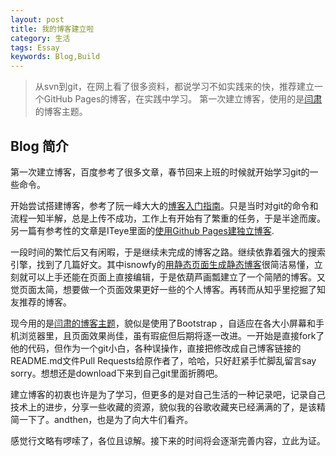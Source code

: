 ```yaml
---
layout: post
title: 我的博客建立啦
category: 生活
tags: Essay
keywords: Blog,Build
---
```



> 从svn到git，在网上看了很多资料，都说学习不如实践来的快，推荐建立一个GitHub Pages的博客，在实践中学习。
> 第一次建立博客，使用的是[闫肃](http://yansu.org/)的博客主题。

## Blog 简介

第一次建立博客，百度参考了很多文章，春节回来上班的时候就开始学习git的一些命令。

开始尝试搭建博客，参考了阮一峰大大的[博客入门指南](http://www.ruanyifeng.com/blog/2012/08/blogging_with_jekyll.html)。只是当时对git的命令和流程一知半解，总是上传不成功，工作上有开始有了繁重的任务，于是半途而废。另一篇有参考性的文章是ITeye里面的[使用Github Pages建独立博客](http://justcoding.iteye.com/blog/1959737).

一段时间的繁忙后又有闲暇，于是继续未完成的博客之路。继续依靠着强大的搜索引擎，找到了几篇好文。其中isnowfy的[用静态页面生成静态博客](http://isnowfy.github.io/about-simple-cn.html)很简洁易懂，立刻就可以上手还能在页面上直接编辑，于是依葫芦画瓢建立了一个简陋的博客。又觉页面太简，想要做一个页面效果更好一些的个人博客。再转而从知乎里挖掘了知友推荐的博客。

现今用的是[闫肃的博客主题](https://github.com/suyan)，貌似是使用了Bootstrap ，自适应在各大小屏幕和手机浏览器里，且页面效果尚佳，虽有瑕疵但后期将逐一改进。一开始是直接fork了他的代码，但作为一个git小白，各种误操作，直接把修改成自己博客链接的README.md文件Pull Requests给原作者了，哈哈，只好赶紧手忙脚乱留言say sorry。想想还是download下来到自己git里面折腾吧。

建立博客的初衷也许是为了学习，但更多的是对自己生活的一种记录吧，记录自己技术上的进步，分享一些收藏的资源，貌似我的谷歌收藏夹已经满满的了，是该精简一下了。andthen，也是为了向大牛们看齐。

感觉行文略有啰嗦了，各位且谅解。接下来的时间将会逐渐完善内容，立此为证。